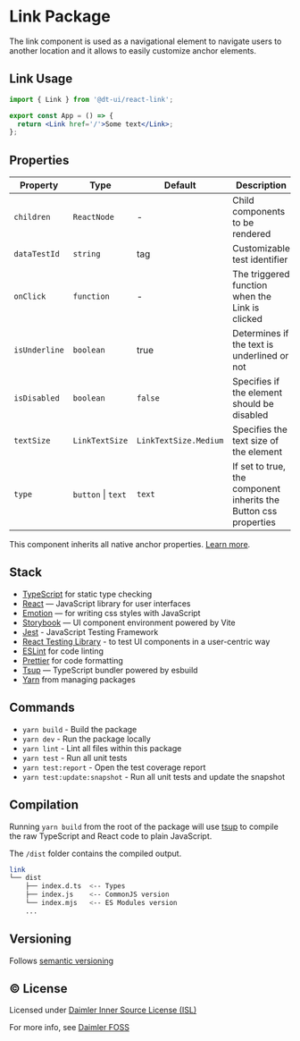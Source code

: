 # Link Package

The link component is used as a navigational element to navigate users to another location and it allows to easily customize anchor elements.

## Link Usage

```jsx
import { Link } from '@dt-ui/react-link';

export const App = () => {
  return <Link href='/'>Some text</Link>;
};
```

## Properties

| Property      | Type               | Default               | Description                                                      |
| ------------- | ------------------ | --------------------- | ---------------------------------------------------------------- |
| `children`    | `ReactNode`        | -                     | Child components to be rendered                                  |
| `dataTestId`  | `string`           | tag                   | Customizable test identifier                                     |
| `onClick`     | `function`         | -                     | The triggered function when the Link is clicked                  |
| `isUnderline` | `boolean`          | true                  | Determines if the text is underlined or not                      |
| `isDisabled`  | `boolean`          | `false`               | Specifies if the element should be disabled                      |
| `textSize`    | `LinkTextSize`     | `LinkTextSize.Medium` | Specifies the text size of the element                           |
| `type`        | `button` \| `text` | `text`                | If set to true, the component inherits the Button css properties |

This component inherits all native anchor properties. [Learn more](https://developer.mozilla.org/en-US/docs/Web/HTML/Element/a).

## Stack

- [TypeScript](https://www.typescriptlang.org/) for static type checking
- [React](https://reactjs.org/) — JavaScript library for user interfaces
- [Emotion](https://emotion.sh/docs/introduction) — for writing css styles with JavaScript
- [Storybook](https://storybook.js.org/) — UI component environment powered by Vite
- [Jest](https://jestjs.io/) - JavaScript Testing Framework
- [React Testing Library](https://testing-library.com/) - to test UI components in a user-centric way
- [ESLint](https://eslint.org/) for code linting
- [Prettier](https://prettier.io) for code formatting
- [Tsup](https://github.com/egoist/tsup) — TypeScript bundler powered by esbuild
- [Yarn](https://yarnpkg.com/) from managing packages

## Commands

- `yarn build` - Build the package
- `yarn dev` - Run the package locally
- `yarn lint` - Lint all files within this package
- `yarn test` - Run all unit tests
- `yarn test:report` - Open the test coverage report
- `yarn test:update:snapshot` - Run all unit tests and update the snapshot

## Compilation

Running `yarn build` from the root of the package will use [tsup](https://tsup.egoist.dev/) to compile the raw TypeScript and React code to plain JavaScript.

The `/dist` folder contains the compiled output.

```bash
link
└── dist
    ├── index.d.ts  <-- Types
    ├── index.js    <-- CommonJS version
    └── index.mjs   <-- ES Modules version
    ...
```

## Versioning

Follows [semantic versioning](https://semver.org/)

## &copy; License

Licensed under [Daimler Inner Source License (ISL)](LICENSE.md)

For more info, see [Daimler FOSS](https://git.t3.daimlertruck.com/tbf/daimler-inner-source-license)
